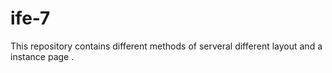 # ife-7
This repository contains different methods of serveral different layout and a instance page .
